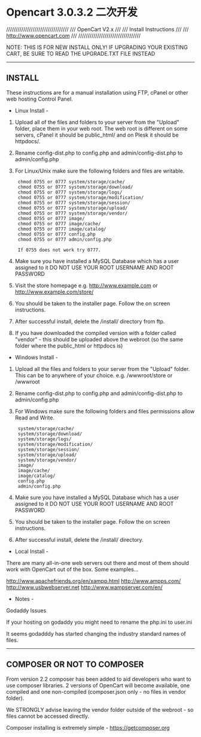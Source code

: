 # Opencart 3.0.3.2 二次开发

/////////////////////////////////
///       OpenCart V2.x     ///
///    Install Instructions   ///
///  http://www.opencart.com  ///
/////////////////////////////////


NOTE: THIS IS FOR NEW INSTALL ONLY!
IF UPGRADING YOUR EXISTING CART, BE SURE TO READ THE UPGRADE.TXT FILE INSTEAD


-------
INSTALL
-------
These instructions are for a manual installation using FTP, cPanel or other web hosting Control Panel.

- Linux Install -

1. Upload all of the files and folders to your server from the "Upload" folder, place them in your web root. The web root is different on some servers, cPanel it should be public_html/ and on Plesk it should be httpdocs/.

2. Rename config-dist.php to config.php and admin/config-dist.php to admin/config.php

3. For Linux/Unix make sure the following folders and files are writable.

		chmod 0755 or 0777 system/storage/cache/
		chmod 0755 or 0777 system/storage/download/
		chmod 0755 or 0777 system/storage/logs/
		chmod 0755 or 0777 system/storage/modification/
		chmod 0755 or 0777 system/storage/session/
		chmod 0755 or 0777 system/storage/upload/
		chmod 0755 or 0777 system/storage/vendor/
		chmod 0755 or 0777 image/
		chmod 0755 or 0777 image/cache/
		chmod 0755 or 0777 image/catalog/
		chmod 0755 or 0777 config.php
		chmod 0755 or 0777 admin/config.php

		If 0755 does not work try 0777.

4. Make sure you have installed a MySQL Database which has a user assigned to it
	DO NOT USE YOUR ROOT USERNAME AND ROOT PASSWORD

5. Visit the store homepage e.g. http://www.example.com or http://www.example.com/store/

6. You should be taken to the installer page. Follow the on screen instructions.

7. After successful install, delete the /install/ directory from ftp.

8. If you have downloaded the compiled version with a folder called "vendor" - this should be uploaded above the webroot (so the same folder where the public_html or httpdocs is)


- Windows Install -

1. Upload all the files and folders to your server from the "Upload" folder. This can be to anywhere of your choice. e.g. /wwwroot/store or /wwwroot

2. Rename config-dist.php to config.php and admin/config-dist.php to admin/config.php

3. For Windows make sure the following folders and files permissions allow Read and Write.

		system/storage/cache/
		system/storage/download/
		system/storage/logs/
		system/storage/modification/
		system/storage/session/
		system/storage/upload/
		system/storage/vendor/
		image/
		image/cache/
		image/catalog/
		config.php
		admin/config.php

4. Make sure you have installed a MySQL Database which has a user assigned to it
	DO NOT USE YOUR ROOT USERNAME AND ROOT PASSWORD

5. You should be taken to the installer page. Follow the on screen instructions.

6. After successful install, delete the /install/ directory.

- Local Install -

There are many all-in-one web servers out there and most of them should work with OpenCart out of the box. Some examples...

http://www.apachefriends.org/en/xampp.html
http://www.ampps.com/
http://www.usbwebserver.net
http://www.wampserver.com/en/

 - Notes -

Godaddy Issues

If your hosting on godaddy you might need to rename the php.ini to user.ini

It seems godadddy has started changing the industry standard names of files.

----------------------------
COMPOSER OR NOT TO COMPOSER
----------------------------
From version 2.2 composer has been added to aid developers who want to use composer libraries. 2 versions of OpenCart
will become available, one compiled and one non-compiled (composer.json only - no files in vendor folder).

We STRONGLY advise leaving the vendor folder outside of the webroot - so files cannot be accessed directly.

Composer installing is extremely simple - https://getcomposer.org
